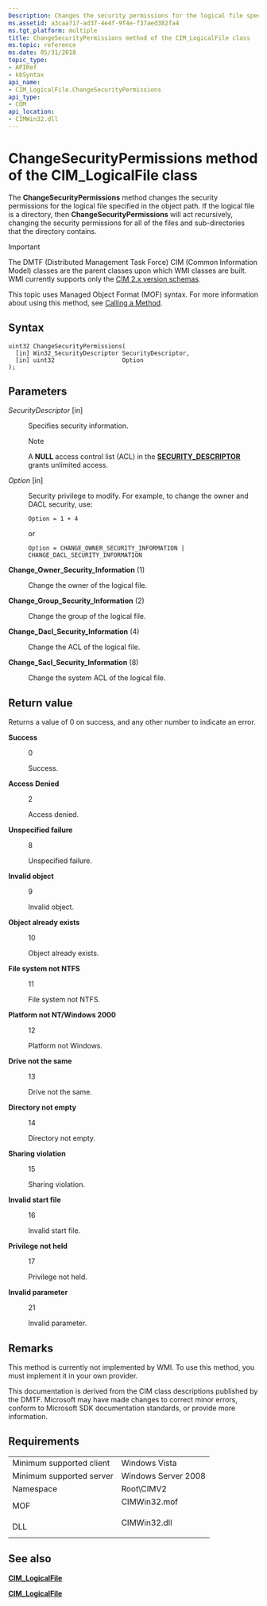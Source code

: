 ```yaml
---
Description: Changes the security permissions for the logical file specified in the object path.
ms.assetid: a3caa717-ad37-4e4f-9f4e-f37aed382fa4
ms.tgt_platform: multiple
title: ChangeSecurityPermissions method of the CIM_LogicalFile class
ms.topic: reference
ms.date: 05/31/2018
topic_type:
- APIRef
- kbSyntax
api_name:
- CIM_LogicalFile.ChangeSecurityPermissions
api_type:
- COM
api_location:
- CIMWin32.dll
---
```


# ChangeSecurityPermissions method of the CIM\_LogicalFile class

The **ChangeSecurityPermissions** method changes the security permissions for the logical file specified in the object path. If the logical file is a directory, then **ChangeSecurityPermissions** will act recursively, changing the security permissions for all of the files and sub-directories that the directory contains.

> [!IMPORTANT]
> The DMTF (Distributed Management Task Force) CIM (Common Information Model) classes are the parent classes upon which WMI classes are built. WMI currently supports only the [CIM 2.x version schemas](https://dmtf.org/standards/cim/schemas).

 

This topic uses Managed Object Format (MOF) syntax. For more information about using this method, see [Calling a Method](https://docs.microsoft.com/windows/desktop/WmiSdk/calling-a-method).

## Syntax


```mof
uint32 ChangeSecurityPermissions(
  [in] Win32_SecurityDescriptor SecurityDescriptor,
  [in] uint32                   Option
);
```



## Parameters

<dl> <dt>

*SecurityDescriptor* \[in\]
</dt> <dd>

Specifies security information.

> [!Note]  
> A **NULL** access control list (ACL) in the [**SECURITY\_DESCRIPTOR**](https://docs.microsoft.com/windows/desktop/api/winnt/ns-winnt-security_descriptor) grants unlimited access.

 

</dd> <dt>

*Option* \[in\]
</dt> <dd>

Security privilege to modify. For example, to change the owner and DACL security, use:

`Option = 1 + 4`

or

`Option = CHANGE_OWNER_SECURITY_INFORMATION | CHANGE_DACL_SECURITY_INFORMATION`

<dt>

<span id="Change_Owner_Security_Information"></span><span id="change_owner_security_information"></span><span id="CHANGE_OWNER_SECURITY_INFORMATION"></span>

<span id="Change_Owner_Security_Information"></span><span id="change_owner_security_information"></span><span id="CHANGE_OWNER_SECURITY_INFORMATION"></span>**Change\_Owner\_Security\_Information** (1)


</dt> <dd>

Change the owner of the logical file.

</dd> <dt>

<span id="Change_Group_Security_Information"></span><span id="change_group_security_information"></span><span id="CHANGE_GROUP_SECURITY_INFORMATION"></span>

<span id="Change_Group_Security_Information"></span><span id="change_group_security_information"></span><span id="CHANGE_GROUP_SECURITY_INFORMATION"></span>**Change\_Group\_Security\_Information** (2)


</dt> <dd>

Change the group of the logical file.

</dd> <dt>

<span id="Change_Dacl_Security_Information"></span><span id="change_dacl_security_information"></span><span id="CHANGE_DACL_SECURITY_INFORMATION"></span>

<span id="Change_Dacl_Security_Information"></span><span id="change_dacl_security_information"></span><span id="CHANGE_DACL_SECURITY_INFORMATION"></span>**Change\_Dacl\_Security\_Information** (4)


</dt> <dd>

Change the ACL of the logical file.

</dd> <dt>

<span id="Change_Sacl_Security_Information"></span><span id="change_sacl_security_information"></span><span id="CHANGE_SACL_SECURITY_INFORMATION"></span>

<span id="Change_Sacl_Security_Information"></span><span id="change_sacl_security_information"></span><span id="CHANGE_SACL_SECURITY_INFORMATION"></span>**Change\_Sacl\_Security\_Information** (8)


</dt> <dd>

Change the system ACL of the logical file.

</dd> </dl> </dd> </dl>

## Return value

Returns a value of 0 on success, and any other number to indicate an error.

<dl> <dt>

**Success**
</dt> <dd>

0

Success.

</dd> <dt>

**Access Denied**
</dt> <dd>

2

Access denied.

</dd> <dt>

**Unspecified failure**
</dt> <dd>

8

Unspecified failure.

</dd> <dt>

**Invalid object**
</dt> <dd>

9

Invalid object.

</dd> <dt>

**Object already exists**
</dt> <dd>

10

Object already exists.

</dd> <dt>

**File system not NTFS**
</dt> <dd>

11

File system not NTFS.

</dd> <dt>

**Platform not NT/Windows 2000**
</dt> <dd>

12

Platform not Windows.

</dd> <dt>

**Drive not the same**
</dt> <dd>

13

Drive not the same.

</dd> <dt>

**Directory not empty**
</dt> <dd>

14

Directory not empty.

</dd> <dt>

**Sharing violation**
</dt> <dd>

15

Sharing violation.

</dd> <dt>

**Invalid start file**
</dt> <dd>

16

Invalid start file.

</dd> <dt>

**Privilege not held**
</dt> <dd>

17

Privilege not held.

</dd> <dt>

**Invalid parameter**
</dt> <dd>

21

Invalid parameter.

</dd> </dl>

## Remarks

This method is currently not implemented by WMI. To use this method, you must implement it in your own provider.

This documentation is derived from the CIM class descriptions published by the DMTF. Microsoft may have made changes to correct minor errors, conform to Microsoft SDK documentation standards, or provide more information.

## Requirements



|                                     |                                                                                         |
|-------------------------------------|-----------------------------------------------------------------------------------------|
| Minimum supported client<br/> | Windows Vista<br/>                                                                |
| Minimum supported server<br/> | Windows Server 2008<br/>                                                          |
| Namespace<br/>                | Root\\CIMV2<br/>                                                                  |
| MOF<br/>                      | <dl> <dt>CIMWin32.mof</dt> </dl> |
| DLL<br/>                      | <dl> <dt>CIMWin32.dll</dt> </dl> |



## See also

<dl> <dt>

[**CIM\_LogicalFile**](changesecuritypermissions-method-in-class-cim-logicalfile.md)
</dt> <dt>

[**CIM\_LogicalFile**](cim-logicalfile.md)
</dt> </dl>

 

 




